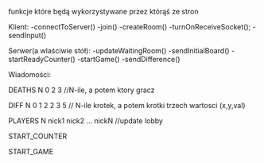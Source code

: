 funkcje które będą wykorzystywane przez którąś ze stron


Klient:
 -connectToServer()
 -join()
 -createRoom()
 -turnOnReceiveSocket();
 -sendInput()

Serwer(a wlaściwie stół):
 -updateWaitingRoom()
 -sendInitialBoard()
 -startReadyCounter()
 -startGame()
 -sendDifference()




Wiadomości:



DEATHS N 0 2 3  //N-ile, a potem ktory gracz

DIFF N 0 1 2 2 3 5 // N-ile krotek, a potem krotki trzech wartosci (x,y,val)

PLAYERS N nick1 nick2 ... nickN  //update lobby


START_COUNTER

START_GAME
